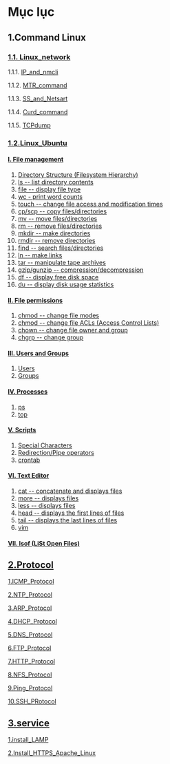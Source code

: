 # **Mục lục**

## <h2>1.Command Linux</h2>

### [1.1. Linux_network](./Linux_network/)

1.1.1. [IP_and_nmcli  ](./Linux_network/1.Ip%20and%20nmcli%20commands.md)

1.1.2. [MTR_command](./Linux_network/2.The%20mtr%20command.md)

1.1.3. [SS_and_Netsart](./Linux_network/3.SS%20and%20Netstat%20commands.md)

1.1.4. [Curd_command](./Linux_network/4.Curl%20command.md)

1.1.5. [TCPdump](./Linux_network/5.Tcpdump.md)

### [1.2.Linux_Ubuntu](./Linux_network/)
#### [I. File management](./1.File-management)
1. [Directory Structure (Filesystem Hierarchy)](/Linux_Ubuntu/1.File-management/1.Directory-Structure.md)
2. [ls -- list directory contents](./Linux_Ubuntu/1.File-management/2.ls.md)
3. [file -- display file type](./Linux_Ubuntu/1.File-management/3.file.md)
4. [wc - print word counts](./Linux_Ubuntu/1.File-management/4.wc.md)
5. [touch -- change file access and modification times](./Linux_Ubuntu/1.File-management/5.touch.md)
6. [cp/scp -- copy files/directories](./Linux_Ubuntu/1.File-management/6.cp-and-scp.md)
7. [mv -- move files/directories](./Linux_Ubuntu/1.File-management/7.mv.md)
8. [rm -- remove files/directories](./Linux_Ubuntu/1.File-management/8.rm.md)
9. [mkdir -- make directories](./Linux_Ubuntu/1.File-management/9.mkdir.md)
10. [rmdir -- remove directories](./Linux_Ubuntu/1.File-management/10.rmdir.md)
11. [find -- search files/directories](./Linux_Ubuntu/1.File-management/11.find.md)
12. [ln -- make links](./Linux_Ubuntu/1.File-management/12.ln.md)
13. [tar -- manipulate tape archives](./Linux_Ubuntu/1.File-management/13.tar.md)
14. [gzip/gunzip -- compression/decompression](./Linux_Ubuntu/1.File-management/14.gzip-and-gunzip.md)
15. [df -- display free disk space](./Linux_Ubuntu/1.File-management/15.df.md)
16. [du -- display disk usage statistics](./Linux_Ubuntu/1.File-management/16.du.md)
#### [II. File permissions](./Linux_Ubuntu/2.File-permissions)
1. [chmod -- change file modes](./Linux_Ubuntu/2.File-permissions/1.chmod.md)
2. [chmod -- change file ACLs (Access Control Lists)](./Linux_Ubuntu/2.File-permissions/2.chmod(ACLs).md)
3. [chown -- change file owner and group](./Linux_Ubuntu/2.File-permissions/3.chown.md)
4. [chgrp -- change group](./Linux_Ubuntu/2.File-permissions/4.chgrp.md)
#### [III. Users and Groups](./Linux_Ubuntu/3.Users-and-Groups)
1. [Users](./Linux_Ubuntu/3.Users-and-Groups/1.Users.md)
2. [Groups](./Linux_Ubuntu/3.Users-and-Groups/2.Groups.md)
#### [IV. Processes](./Linux_Ubuntu/4.Processes)
1. [ps](./Linux_Ubuntu/4.Processes/1.ps.md)
2. [top](./Linux_Ubuntu/4.Processes/2.top.md)
#### [V. Scripts](./Linux_Ubuntu/5.Scripts)
1. [Special Characters](./Linux_Ubuntu/5.Scripts/Special-Characters.md)
2. [Redirection/Pipe operators](./Linux_Ubuntu/5.Scripts/Redirection-or-Pipe-operators.md)
3. [crontab](./Linux_Ubuntu/5.Scripts/crontab.md)
#### [VI. Text Editor](./Linux_Ubuntu/6.Text-Editor)
1. [cat -- concatenate and displays files](./Linux_Ubuntu/6.Text-Editor/cat.md)
2. [more -- displays files](./Linux_Ubuntu/6.Text-Editor/more.md)
3. [less -- displays files](./Linux_Ubuntu/6.Text-Editor/less.md)
4. [head -- displays the first lines of files](./Linux_Ubuntu/6.Text-Editor/head.md)
5. [tail -- displays the last lines of files](./Linux_Ubuntu/6.Text-Editor/tail.md)
6. [vim](./6.Text-Editor/vim.md)
#### [VII. lsof (LiSt Open Files)](./Linux_Ubuntu/7.lsof(List-Open-Files).md)

## <h2>[2.Protocol](./LinuxBasic/Ghi_ch%C3%A9p_Protocol/)</h2>

[1.ICMP_Protocol](./LinuxBasic/Ghi_ch%C3%A9p_Protocol/Protocol%20ICMP.md)

[2.NTP_Protocol](./LinuxBasic/Ghi_ch%C3%A9p_Protocol/Protocol%20NTP.md)

[3.ARP_Protocol](./LinuxBasic/Ghi_ch%C3%A9p_Protocol/Protocol_ARP.md)

[4.DHCP_Protocol](./LinuxBasic/Ghi_ch%C3%A9p_Protocol/Protocol_DHCP.md)

[5.DNS_Protocol](./LinuxBasic/Ghi_ch%C3%A9p_Protocol/Protocol_DNS.md)

[6.FTP_Protocol](./LinuxBasic/Ghi_ch%C3%A9p_Protocol/Protocol_FTP.md)

[7.HTTP_Protocol](./LinuxBasic/Ghi_ch%C3%A9p_Protocol/Protocol_HTTP.md)

[8.NFS_Protocol](./LinuxBasic/Ghi_ch%C3%A9p_Protocol/Protocol_NFS.md)

[9.Ping_Protocol](./LinuxBasic/Ghi_ch%C3%A9p_Protocol/Protocol_Ping.md)

[10.SSH_PRotocol](./LinuxBasic/Ghi_ch%C3%A9p_Protocol/Protocol_SSH.md)

## <h2>[3.service](./LinuxBasic/Ghi_ch%C3%A9p_Apache/)

[1.install_LAMP](./LinuxBasic/Ghi_ch%C3%A9p_Apache/Install_LAMP.md)

[2.Install_HTTPS_Apache_Linux](./LinuxBasic/Ghi_ch%C3%A9p_Apache/Install_HTTPS_Apache_Linux.md)
